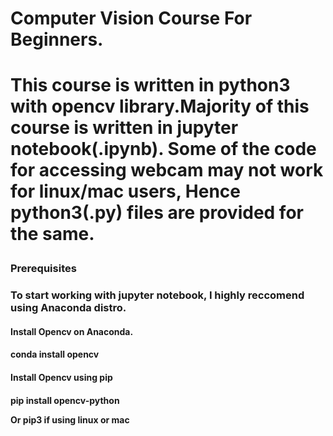 <h1>Computer Vision Course For Beginners.<h1>
  
  <p>This course is written in python3 with opencv library.Majority of this course is written in jupyter notebook(.ipynb). Some of the code for accessing webcam may not work for linux/mac users, Hence python3(.py) files are provided for the same.<p>

<h3>Prerequisites<h3>
  
  <p1>To start working with jupyter notebook, I highly reccomend using Anaconda distro.<p1>

<h4>Install Opencv on Anaconda.<h4>
  <p>conda install opencv<p>
<h4>Install Opencv using pip<h4>
  <p>pip install opencv-python<p>
  <p>Or pip3 if using linux or mac<p>
